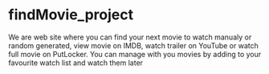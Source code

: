 # findMovie_project
We are web site where you can find your next movie to watch manualy or random generated, view movie on IMDB, watch trailer on YouTube or watch full movie on PutLocker. You can manage with you movies by adding to your favourite watch list and watch them later
